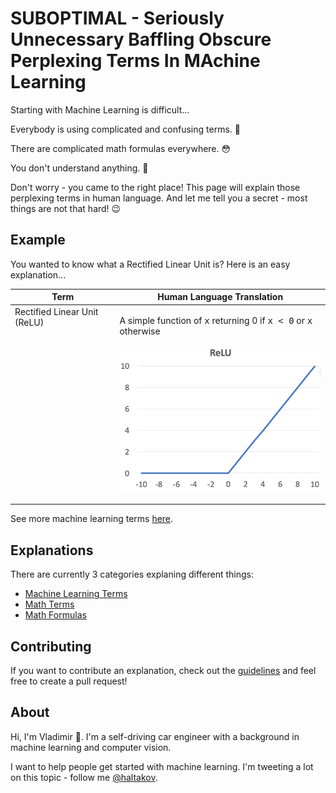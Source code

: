 # SUBOPTIMAL - Seriously Unnecessary Baffling Obscure Perplexing Terms In MAchine Learning

Starting with Machine Learning is difficult...

Everybody is using complicated and confusing terms. 🤔

There are complicated math formulas everywhere. 😳

You don't understand anything. 😬

Don't worry - you came to the right place! This page will explain those perplexing terms in human language. And let me tell you a secret - most things are not that hard! 😉

## Example

You wanted to know what a Rectified Linear Unit is? Here is an easy explanation...

<table>
<thead>
<tr>
<th>Term</th>
<th>Human Language Translation</th>
</tr>
</thead>
<tbody>
<tr>
<td valign="top">Rectified Linear Unit (ReLU)</td>
<td>
    <p>A simple function of <tt>x</tt> returning 0 if <tt>x < 0</tt> or <tt>x</tt> otherwise</p>
    <p><img width="400px" src="explanations/images/relu.png"></p>
</td>
</tr>
</tbody>
</table>

See more machine learning terms [here](explanations/machine-learning-terms.md).

## Explanations

There are currently 3 categories explaning different things:

-   [Machine Learning Terms](explanations/machine-learning-terms.md)
-   [Math Terms](explanations/math-terms.md)
-   [Math Formulas](explanations/math-formulas.md)

## Contributing

If you want to contribute an explanation, check out the [guidelines](CONTRIBUTING.md) and feel free to create a pull request!

## About

Hi, I'm Vladimir 👋. I'm a self-driving car engineer with a background in machine learning and computer vision.

I want to help people get started with machine learning. I'm tweeting a lot on this topic - follow me [@haltakov](https://twitter.com/haltakov).
